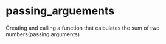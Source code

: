# passing_arguements
Creating and calling a function that calculates the sum of two numbers(passing arguments)
